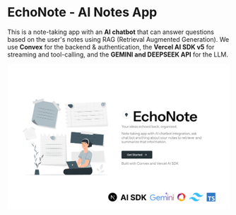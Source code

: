 # EchoNote - AI Notes App

This is a note-taking app with an **AI chatbot** that can answer questions based on the user's notes using RAG (Retrieval Augmented Generation). We use **Convex** for the backend & authentication, the **Vercel AI SDK v5** for streaming and tool-calling, and the **GEMINI and DEEPSEEK API** for the LLM.

![EchoNote](./src/assets/welcome.png)

